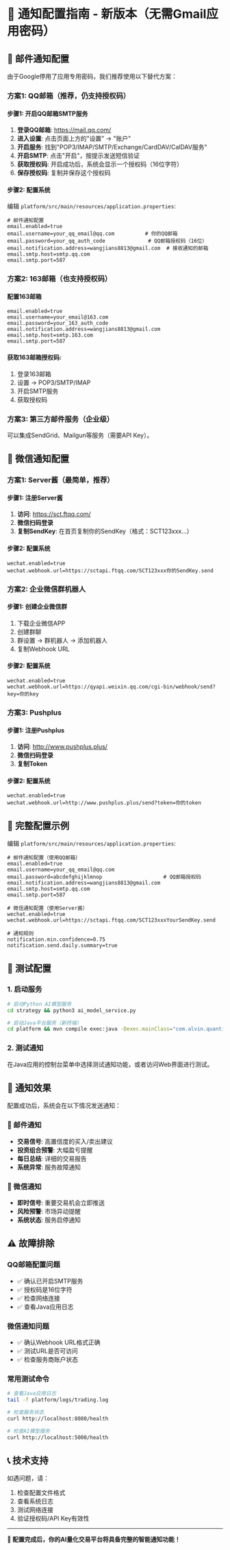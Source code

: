 # 🔔 通知配置指南 - 新版本（无需Gmail应用密码）

## 📧 邮件通知配置

由于Google停用了应用专用密码，我们推荐使用以下替代方案：

### 方案1: QQ邮箱（推荐，仍支持授权码）

#### 步骤1: 开启QQ邮箱SMTP服务
1. **登录QQ邮箱**: https://mail.qq.com/
2. **进入设置**: 点击页面上方的"设置" → "账户"
3. **开启服务**: 找到"POP3/IMAP/SMTP/Exchange/CardDAV/CalDAV服务"
4. **开启SMTP**: 点击"开启"，按提示发送短信验证
5. **获取授权码**: 开启成功后，系统会显示一个授权码（16位字符）
6. **保存授权码**: 复制并保存这个授权码

#### 步骤2: 配置系统
编辑 `platform/src/main/resources/application.properties`:

```properties
# 邮件通知配置
email.enabled=true
email.username=your_qq_email@qq.com          # 你的QQ邮箱
email.password=your_qq_auth_code              # QQ邮箱授权码（16位）
email.notification.address=wangjians8813@gmail.com  # 接收通知的邮箱
email.smtp.host=smtp.qq.com
email.smtp.port=587
```

### 方案2: 163邮箱（也支持授权码）

#### 配置163邮箱
```properties
email.enabled=true
email.username=your_email@163.com
email.password=your_163_auth_code
email.notification.address=wangjians8813@gmail.com
email.smtp.host=smtp.163.com
email.smtp.port=587
```

#### 获取163邮箱授权码:
1. 登录163邮箱
2. 设置 → POP3/SMTP/IMAP
3. 开启SMTP服务
4. 获取授权码

### 方案3: 第三方邮件服务（企业级）

可以集成SendGrid、Mailgun等服务（需要API Key）。

## 💬 微信通知配置

### 方案1: Server酱（最简单，推荐）

#### 步骤1: 注册Server酱
1. **访问**: https://sct.ftqq.com/
2. **微信扫码登录**
3. **复制SendKey**: 在首页复制你的SendKey（格式：SCT123xxx...）

#### 步骤2: 配置系统
```properties
wechat.enabled=true
wechat.webhook.url=https://sctapi.ftqq.com/SCT123xxx你的SendKey.send
```

### 方案2: 企业微信群机器人

#### 步骤1: 创建企业微信群
1. 下载企业微信APP
2. 创建群聊
3. 群设置 → 群机器人 → 添加机器人
4. 复制Webhook URL

#### 步骤2: 配置系统
```properties
wechat.enabled=true
wechat.webhook.url=https://qyapi.weixin.qq.com/cgi-bin/webhook/send?key=你的key
```

### 方案3: Pushplus

#### 步骤1: 注册Pushplus
1. **访问**: http://www.pushplus.plus/
2. **微信扫码登录**
3. **复制Token**

#### 步骤2: 配置系统
```properties
wechat.enabled=true
wechat.webhook.url=http://www.pushplus.plus/send?token=你的token
```

## 🔧 完整配置示例

编辑 `platform/src/main/resources/application.properties`:

```properties
# 邮件通知配置（使用QQ邮箱）
email.enabled=true
email.username=your_qq_email@qq.com
email.password=abcdefghijklmnop                    # QQ邮箱授权码
email.notification.address=wangjians8813@gmail.com
email.smtp.host=smtp.qq.com
email.smtp.port=587

# 微信通知配置（使用Server酱）
wechat.enabled=true
wechat.webhook.url=https://sctapi.ftqq.com/SCT123xxxYourSendKey.send

# 通知规则
notification.min.confidence=0.75
notification.send.daily.summary=true
```

## 🧪 测试配置

### 1. 启动服务
```bash
# 启动Python AI模型服务
cd strategy && python3 ai_model_service.py

# 启动Java平台服务（新终端）
cd platform && mvn compile exec:java -Dexec.mainClass="com.alvin.quantitative.trading.platform.TradingPlatformApplication"
```

### 2. 测试通知
在Java应用的控制台菜单中选择测试通知功能，或者访问Web界面进行测试。

## 📱 通知效果

配置成功后，系统会在以下情况发送通知：

### 📧 邮件通知
- **交易信号**: 高置信度的买入/卖出建议
- **投资组合预警**: 大幅盈亏提醒
- **每日总结**: 详细的交易报告
- **系统异常**: 服务故障通知

### 💬 微信通知
- **即时信号**: 重要交易机会立即推送
- **风险预警**: 市场异动提醒
- **系统状态**: 服务启停通知

## ⚠️ 故障排除

### QQ邮箱配置问题
- ✅ 确认已开启SMTP服务
- ✅ 授权码是16位字符
- ✅ 检查网络连接
- ✅ 查看Java应用日志

### 微信通知问题
- ✅ 确认Webhook URL格式正确
- ✅ 测试URL是否可访问
- ✅ 检查服务商账户状态

### 常用测试命令
```bash
# 查看Java应用日志
tail -f platform/logs/trading.log

# 检查服务状态
curl http://localhost:8080/health

# 检查AI模型服务
curl http://localhost:5000/health
```

## 📞 技术支持

如遇问题，请：
1. 检查配置文件格式
2. 查看系统日志
3. 测试网络连接
4. 验证授权码/API Key有效性

---

**🎯 配置完成后，你的AI量化交易平台将具备完整的智能通知功能！**
